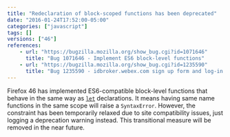 ```yaml
---
title: "Redeclaration of block-scoped functions has been deprecated"
date: "2016-01-24T17:52:00-05:00"
categories: ["javascript"]
tags: []
versions: ["46"]
references:
    - url: "https://bugzilla.mozilla.org/show_bug.cgi?id=1071646"
      title: "Bug 1071646 - Implement ES6 block-level functions"
    - url: "https://bugzilla.mozilla.org/show_bug.cgi?id=1235590"
      title: "Bug 1235590 - idbroker.webex.com sign up form and log-in broken"
---
```

Firefox 46 has implemented ES6-compatible block-level functions that behave in the same way as [`let`](https://developer.mozilla.org/en-US/docs/Web/JavaScript/Reference/Statements/let) declarations. It means having same name functions in the same scope will raise a `SyntaxError`. However, the constraint has been temporarily relaxed due to site compatibility issues, just logging a deprecation warning instead. This transitional measure will be removed in the near future.
